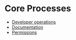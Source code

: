 # Core Processes

- [Developer operations](developer_operations.md)
- [Documentation](documentation)
- [Permissions](permissions)
